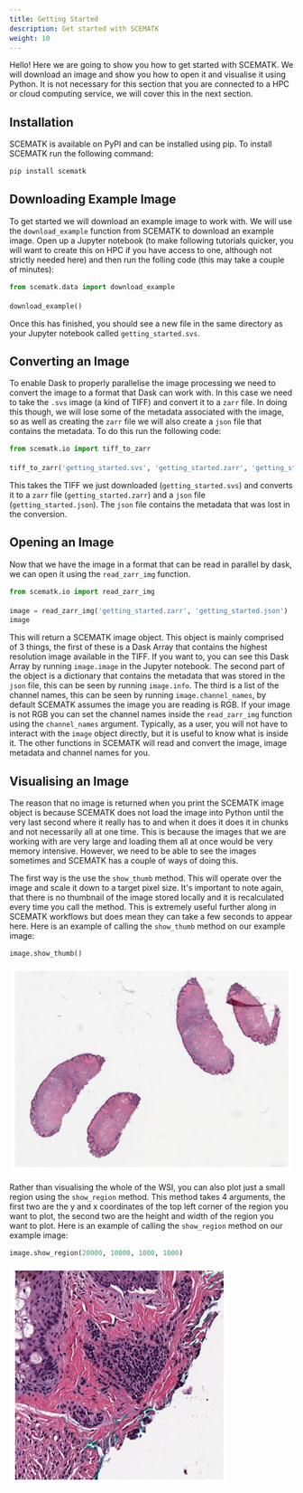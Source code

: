 ```yaml
---
title: Getting Started
description: Get started with SCEMATK
weight: 10
---
```


Hello! Here we are going to show you how to get started with SCEMATK. We will download an image and show you how to open it and visualise it using Python. It is not necessary for this section that you are connected to a HPC or cloud computing service, we will cover this in the next section.

## Installation

SCEMATK is available on PyPI and can be installed using pip. To install SCEMATK run the following command:

```bash
pip install scematk
```

## Downloading Example Image

To get started we will download an example image to work with. We will use the `download_example` function from SCEMATK to download an example image. Open up a Jupyter notebook (to make following tutorials quicker, you will want to create this on HPC if you have access to one, although not strictly needed here) and then run the folling code (this may take a couple of minutes):

```python
from scematk.data import download_example

download_example()
```

Once this has finished, you should see a new file in the same directory as your Jupyter notebook called `getting_started.svs`.

## Converting an Image

To enable Dask to properly parallelise the image processing we need to convert the image to a format that Dask can work with. In this case we need to take the `.svs` image (a kind of TIFF) and convert it to a `zarr` file. In doing this though, we will lose some of the metadata associated with the image, so as well as creating the `zarr` file we will also create a `json` file that contains the metadata. To do this run the following code:

```python
from scematk.io import tiff_to_zarr

tiff_to_zarr('getting_started.svs', 'getting_started.zarr', 'getting_started.json')
```

This takes the TIFF we just downloaded (`getting_started.svs`) and converts it to a `zarr` file (`getting_started.zarr`) and a `json` file (`getting_started.json`). The `json` file contains the metadata that was lost in the conversion.

## Opening an Image

Now that we have the image in a format that can be read in parallel by dask, we can open it using the `read_zarr_img` function.

```python
from scematk.io import read_zarr_img

image = read_zarr_img('getting_started.zarr', 'getting_started.json')
image
```

This will return a SCEMATK image object. This object is mainly comprised of 3 things, the first of these is a Dask Array that contains the highest resolution image available in the TIFF. If you want to, you can see this Dask Array by running `image.image` in the Jupyter notebook. The second part of the object is a dictionary that contains the metadata that was stored in the `json` file, this can be seen by running `image.info`. The third is a list of the channel names, this can be seen by running `image.channel_names`, by default SCEMATK assumes the image you are reading is RGB. If your image is not RGB you can set the channel names inside the `read_zarr_img` function using the `channel_names` argument. Typically, as a user, you will not have to interact with the `image` object directly, but it is useful to know what is inside it. The other functions in SCEMATK will read and convert the image, image metadata and channel names for you.

## Visualising an Image

The reason that no image is returned when you print the SCEMATK image object is because SCEMATK does not load the image into Python until the very last second where it really has to and when it does it does it in chunks and not necessarily all at one time. This is because the images that we are working with are very large and loading them all at once would be very memory intensive. However, we need to be able to see the images sometimes and SCEMATK has a couple of ways of doing this. 

The first way is the use the `show_thumb` method. This will operate over the image and scale it down to a target pixel size. It's important to note again, that there is no thumbnail of the image stored locally and it is recalculated every time you call the method. This is extremely useful further along in SCEMATK workflows but does mean they can take a few seconds to appear here. Here is an example of calling the `show_thumb` method on our example image:

```python
image.show_thumb()
```

![Example Thumbnail](./thumb.png)

Rather than visualising the whole of the WSI, you can also plot just a small region using the `show_region` method. This method takes 4 arguments, the first two are the y and x coordinates of the top left corner of the region you want to plot, the second two are the height and width of the region you want to plot. Here is an example of calling the `show_region` method on our example image:

```python
image.show_region(20000, 10000, 1000, 1000)
```

![Example Region](./region.png)
